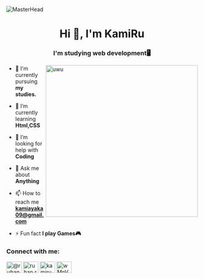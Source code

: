 ![MasterHead](https://media2.giphy.com/headers/GitHub/w8ZJLtJbmuph.gif)



<h1 align="center">Hi 👋, I'm KamiRu</h1>
<h3 align="center">I'm studying web development🖥️</h3>

<img align=right alt="uwu" width="400" length="300" src=https://raw.githubusercontent.com/JoeyBling/JoeyBling/master/pic/pusheencode.gif>



- 🔭 I'm currently pursuing **my studies.**

- 🌱 I’m currently learning **Html,CSS**

- 🤝 I’m looking for help with **Coding**

- 💬 Ask me about **Anything**

- 📫 How to reach me **kamiayaka09@gmail.com**

- ⚡ Fun fact **I play Games🎮**

<h3 align="left">Connect with me:</h3>
<p align="left">
<a href="https://twitter.com/@ruhan_17" target="blank"><img align="center" src="https://raw.githubusercontent.com/rahuldkjain/github-profile-readme-generator/master/src/images/icons/Social/twitter.svg" alt="@ruhan_17" height="30" width="40" /></a>
<a href="https://fb.com/ruhan.rouf.1/" target="blank"><img align="center" src="https://raw.githubusercontent.com/rahuldkjain/github-profile-readme-generator/master/src/images/icons/Social/facebook.svg" alt="ruhan.rouf.1/" height="30" width="40" /></a>
<a href="https://instagram.com/kamiruhan9/" target="blank"><img align="center" src="https://raw.githubusercontent.com/rahuldkjain/github-profile-readme-generator/master/src/images/icons/Social/instagram.svg" alt="kamiruhan9/" height="30" width="40" /></a>
<a href="https://discord.gg/wMnVvmCdPT" target="blank"><img align="center" src="https://raw.githubusercontent.com/rahuldkjain/github-profile-readme-generator/master/src/images/icons/Social/discord.svg" alt="wMnVvmCdPT" height="30" width="40" /></a>
</p>
